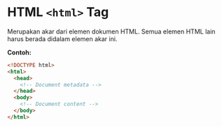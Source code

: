 # HTML `<html>` Tag

Merupakan akar dari elemen dokumen HTML. Semua elemen HTML lain harus berada didalam elemen akar ini.

<div class="example">
	<p class="example__label"><strong>Contoh:</strong></p>
	<div class="example__preview">
    </div>
</div>

```html
<!DOCTYPE html>
<html>
  <head>
    <!-- Document metadata -->
  </head>
  <body>
    <!-- Document content -->
  </body>
</html>
```